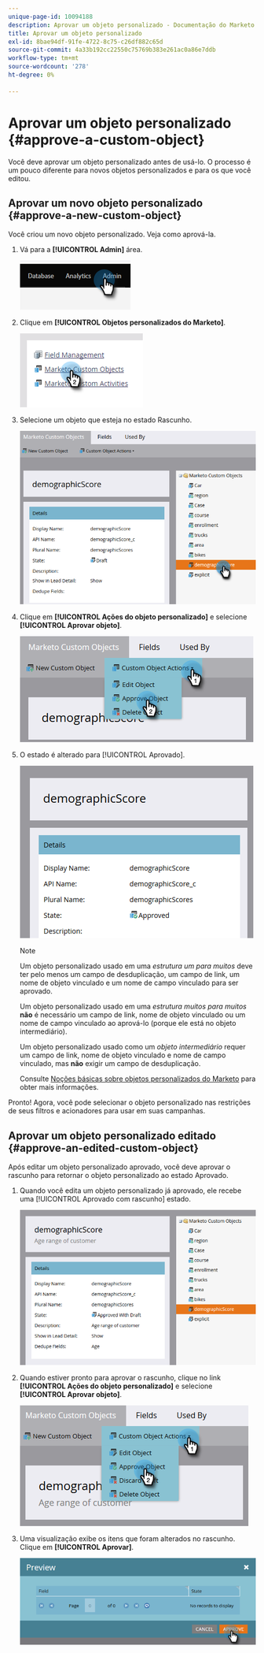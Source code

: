 ```yaml
---
unique-page-id: 10094188
description: Aprovar um objeto personalizado - Documentação do Marketo - Documentação do produto
title: Aprovar um objeto personalizado
exl-id: 8bae94df-91fe-4722-8c75-c26df882c65d
source-git-commit: 4a33b192cc22550c75769b383e261ac0a86e7ddb
workflow-type: tm+mt
source-wordcount: '278'
ht-degree: 0%

---
```


# Aprovar um objeto personalizado {#approve-a-custom-object}

Você deve aprovar um objeto personalizado antes de usá-lo. O processo é um pouco diferente para novos objetos personalizados e para os que você editou.

## Aprovar um novo objeto personalizado {#approve-a-new-custom-object}

Você criou um novo objeto personalizado. Veja como aprová-la.

1. Vá para a **[!UICONTROL Admin]** área.

   ![](assets/approve-a-custom-object-1.png)

1. Clique em **[!UICONTROL Objetos personalizados do Marketo]**.

   ![](assets/approve-a-custom-object-2.png)

1. Selecione um objeto que esteja no estado Rascunho.

   ![](assets/approve-a-custom-object-3.png)

1. Clique em **[!UICONTROL Ações do objeto personalizado]** e selecione **[!UICONTROL Aprovar objeto]**.

   ![](assets/approve-a-custom-object-4.png)

1. O estado é alterado para [!UICONTROL Aprovado].

   ![](assets/approve-a-custom-object-5.png)

   >[!NOTE]
   >
   >Um objeto personalizado usado em uma _estrutura um para muitos_ deve ter pelo menos um campo de desduplicação, um campo de link, um nome de objeto vinculado e um nome de campo vinculado para ser aprovado.
   >
   >Um objeto personalizado usado em uma _estrutura muitos para muitos_ **não** é necessário um campo de link, nome de objeto vinculado ou um nome de campo vinculado ao aprová-lo (porque ele está no objeto intermediário).
   >
   >Um objeto personalizado usado como um _objeto intermediário_ requer um campo de link, nome de objeto vinculado e nome de campo vinculado, mas **não** exigir um campo de desduplicação.
   >
   >Consulte [Noções básicas sobre objetos personalizados do Marketo](/help/marketo/product-docs/administration/marketo-custom-objects/understanding-marketo-custom-objects.md) para obter mais informações.

Pronto! Agora, você pode selecionar o objeto personalizado nas restrições de seus filtros e acionadores para usar em suas campanhas.

## Aprovar um objeto personalizado editado {#approve-an-edited-custom-object}

Após editar um objeto personalizado aprovado, você deve aprovar o rascunho para retornar o objeto personalizado ao estado Aprovado.

1. Quando você edita um objeto personalizado já aprovado, ele recebe uma [!UICONTROL Aprovado com rascunho] estado.

   ![](assets/approve-a-custom-object-6.png)

1. Quando estiver pronto para aprovar o rascunho, clique no link **[!UICONTROL Ações do objeto personalizado]** e selecione **[!UICONTROL Aprovar objeto]**.

   ![](assets/approve-a-custom-object-7.png)

1. Uma visualização exibe os itens que foram alterados no rascunho. Clique em **[!UICONTROL Aprovar]**.

   ![](assets/approve-a-custom-object-8.png)
